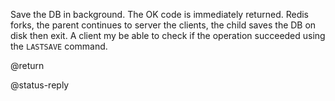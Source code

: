 

Save the DB in background. The OK code is immediately returned.
Redis forks, the parent continues to server the clients, the child
saves the DB on disk then exit. A client my be able to check if the
operation succeeded using the `LASTSAVE` command.

@return

@status-reply
